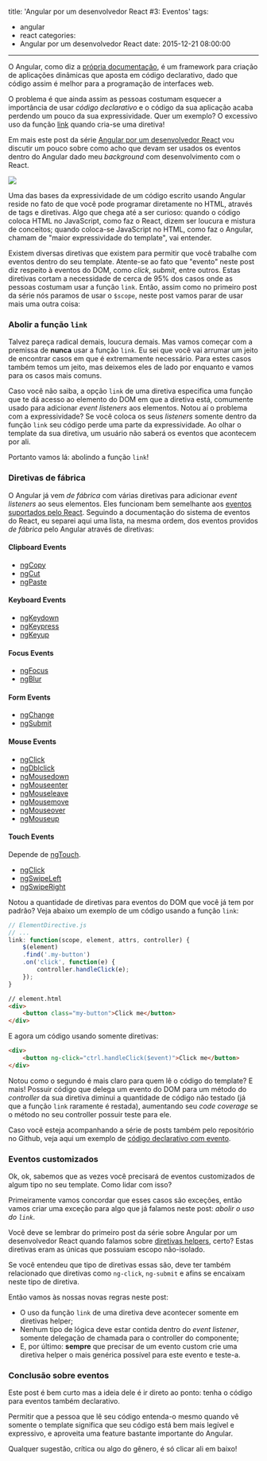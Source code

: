 title: 'Angular por um desenvolvedor React #3: Eventos'
tags:
  - angular
  - react
categories:
  - Angular por um desenvolvedor React
date: 2015-12-21 08:00:00
---
O Angular, como diz a [própria documentação](https://docs.angularjs.org/guide/introduction), é um framework para criação de aplicações dinâmicas que aposta em código declarativo, dado que código assim é melhor para a programação de interfaces web.

O problema é que ainda assim as pessoas costumam esquecer a importância de usar _código declarativo_ e o código da sua aplicação acaba perdendo um pouco da sua expressividade. Quer um exemplo? O excessivo uso da função [link](https://docs.angularjs.org/api/ng/service/$compile#-link-) quando cria-se uma diretiva!

Em mais este post da série [Angular por um desenvolvedor React](http://talyssonoc.github.io/categories/Angular-por-um-desenvolvedor-React/) vou discutir um pouco sobre como acho que devam ser usados os eventos dentro do Angular dado meu _background_ com desenvolvimento com o React.

<img src="https://angularjs.org/img/AngularJS-large.png"/>

<!-- more -->

Uma das bases da expressividade de um código escrito usando Angular reside no fato de que você pode programar diretamente no HTML, através de tags e diretivas. Algo que chega até a ser curioso: quando o código coloca HTML no JavaScript, como faz o React, dizem ser loucura e mistura de conceitos; quando coloca-se JavaScript no HTML, como faz o Angular, chamam de "maior expressividade do template", vai entender.

Existem diversas diretivas que existem para permitir que você trabalhe com eventos dentro do seu template. Atente-se ao fato que "evento" neste post diz respeito à eventos do DOM, como _click_, _submit_, entre outros. Estas diretivas cortam a necessidade de cerca de 95% dos casos onde as pessoas costumam usar a função `link`. Então, assim como no primeiro post da série nós paramos de usar o `$scope`, neste post vamos parar de usar mais uma outra coisa:

### Abolir a função `link`

Talvez pareça radical demais, loucura demais. Mas vamos começar com a premissa de __nunca__ usar a função `link`. Eu sei que você vai arrumar um jeito de encontrar casos em que é extremamente necessário. Para estes casos também temos um jeito, mas deixemos eles de lado por enquanto e vamos para os casos mais comuns.

Caso você não saiba, a opção `link` de uma diretiva especifica uma função que te dá acesso ao elemento do DOM em que a diretiva está, comumente usado para adicionar _event listeners_ aos elementos. Notou aí o problema com a expressividade? Se você coloca os seus _listeners_ somente dentro da função `link` seu código perde uma parte da expressividade. Ao olhar o template da sua diretiva, um usuário não saberá os eventos que acontecem por ali.

Portanto vamos lá: abolindo a função `link`!

### Diretivas de fábrica

O Angular já vem _de fábrica_ com várias diretivas para adicionar _event listeners_ ao seus elementos. Eles funcionam bem semelhante aos [eventos suportados pelo React](https://facebook.github.io/react/docs/events.html). Seguindo a documentação do sistema de eventos do React, eu separei aqui uma lista, na mesma ordem, dos eventos providos _de fábrica_ pelo Angular através de diretivas:


#### Clipboard Events

- [ngCopy](https://docs.angularjs.org/api/ng/directive/ngCopy)
- [ngCut](https://docs.angularjs.org/api/ng/directive/ngCut)
- [ngPaste](https://docs.angularjs.org/api/ng/directive/ngPaste)

#### Keyboard Events

- [ngKeydown](https://docs.angularjs.org/api/ng/directive/ngKeydown)
- [ngKeypress](https://docs.angularjs.org/api/ng/directive/ngKeypress)
- [ngKeyup](https://docs.angularjs.org/api/ng/directive/ngKeyup)

#### Focus Events

- [ngFocus](https://docs.angularjs.org/api/ng/directive/ngFocus)
- [ngBlur](https://docs.angularjs.org/api/ng/directive/ngBlur)

#### Form Events

- [ngChange](https://docs.angularjs.org/api/ng/directive/ngChange)
- [ngSubmit](https://docs.angularjs.org/api/ng/directive/ngSubmit)

#### Mouse Events

- [ngClick](https://docs.angularjs.org/api/ng/directive/ngClick)
- [ngDblclick](https://docs.angularjs.org/api/ng/directive/ngDblclick)
- [ngMousedown](https://docs.angularjs.org/api/ng/directive/ngMousedown)
- [ngMouseenter](https://docs.angularjs.org/api/ng/directive/ngMouseenter)
- [ngMouseleave](https://docs.angularjs.org/api/ng/directive/ngMouseleave)
- [ngMousemove](https://docs.angularjs.org/api/ng/directive/ngMousemove)
- [ngMouseover](https://docs.angularjs.org/api/ng/directive/ngMouseover)
- [ngMouseup](https://docs.angularjs.org/api/ng/directive/ngMouseup)

#### Touch Events

Depende de [ngTouch](https://docs.angularjs.org/api/ngTouch).

- [ngClick](https://docs.angularjs.org/api/ngTouch/directive/ngClick)
- [ngSwipeLeft](https://docs.angularjs.org/api/ngTouch/directive/ngSwipeLeft)
- [ngSwipeRight](https://docs.angularjs.org/api/ngTouch/directive/ngSwipeRight)

Notou a quantidade de diretivas para eventos do DOM que você já tem por padrão? Veja abaixo um exemplo de um código usando a função `link`:

```js
// ElementDirective.js
// ...
link: function(scope, element, attrs, controller) {
	$(element)
    .find('.my-button')
    .on('click', function(e) {
    	controller.handleClick(e);
    });
}
```

```html
// element.html
<div>
	<button class="my-button">Click me</button>
</div>
```

E agora um código usando somente diretivas:

```html
<div>
    <button ng-click="ctrl.handleClick($event)">Click me</button>
</div>
```

Notou como o segundo é mais claro para quem lê o código do template? E mais! Possuir código que delega um evento do DOM para um método do _controller_ da sua diretiva diminui a quantidade de código não testado (já que a função `link` raramente é restada), aumentando seu _code coverage_ se o método no seu controller possuir teste para ele.

Caso você esteja acompanhando a série de posts também pelo repositório no Github, veja aqui um exemplo de [código declarativo com evento](https://github.com/talyssonoc/componentized-angular/blob/master/app/client/js/components/name-input/name-input.html#L2).

### Eventos customizados

Ok, ok, sabemos que as vezes você precisará de eventos customizados de algum tipo no seu template. Como lidar com isso?

Primeiramente vamos concordar que esses casos são exceções, então vamos criar uma exceção para algo que já falamos neste post: _abolir o uso do `link`_.

Você deve se lembrar do primeiro post da série sobre Angular por um desenvolvedor React quando falamos sobre [diretivas helpers](http://talyssonoc.github.io/2015/11/30/Angular-por-um-desenvolvedor-React-1-Componentizacao/#componentes-helpers-diretivas), certo? Estas diretivas eram as únicas que possuiam escopo não-isolado.

Se você entendeu que tipo de diretivas essas são, deve ter também relacionado que diretivas como `ng-click`, `ng-submit` e afins se encaixam neste tipo de diretiva.

Então vamos às nossas novas regras neste post:

- O uso da função `link` de uma diretiva deve acontecer somente em diretivas helper;
- Nenhum tipo de lógica deve estar contida dentro do _event listener_, somente delegação de chamada para o controller do componente;
- E, por último: __sempre__ que precisar de um evento custom crie uma diretiva helper o mais genérica possível para este evento e teste-a.

### Conclusão sobre eventos

Este post é bem curto mas a ideia dele é ir direto ao ponto: tenha o código para eventos também declarativo.

Permitir que a pessoa que lê seu código entenda-o mesmo quando vê somente o template significa que seu código está bem mais legível e expressivo, e aproveita uma feature bastante importante do Angular.

Qualquer sugestão, crítica ou algo do gênero, é só clicar ali em baixo!